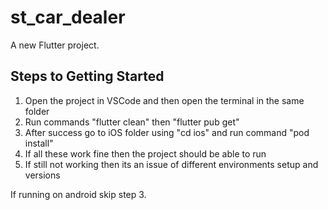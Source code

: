 # st_car_dealer

A new Flutter project.

## Steps to Getting Started

1. Open the project in VSCode and then open the terminal in the same folder
2. Run commands "flutter clean" then "flutter pub get"
3. After success go to iOS folder using "cd ios" and run command "pod install"
4. If all these work fine then the project should be able to run
5. If still not working then its an issue of different environments setup and versions

If running on android skip step 3.
